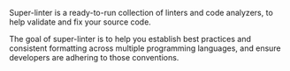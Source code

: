 Super-linter is a ready-to-run collection of linters and code analyzers, to help validate and fix your source code.

The goal of super-linter is to help you establish best practices and consistent formatting across multiple programming languages, and ensure developers are adhering to those conventions.
